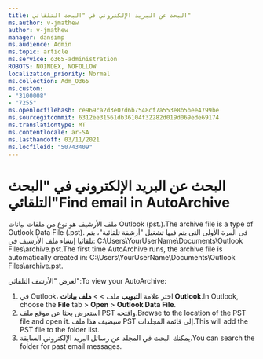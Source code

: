 ```yaml
---
title: البحث عن البريد الإلكتروني في "البحث التلقائي"
ms.author: v-jmathew
author: v-jmathew
manager: dansimp
ms.audience: Admin
ms.topic: article
ms.service: o365-administration
ROBOTS: NOINDEX, NOFOLLOW
localization_priority: Normal
ms.collection: Adm_O365
ms.custom:
- "3100008"
- "7255"
ms.openlocfilehash: ce969ca2d3e07d6b7548cf7a553e8b5bee4799be
ms.sourcegitcommit: 6312ee31561db36104f32282d019d069ede69174
ms.translationtype: MT
ms.contentlocale: ar-SA
ms.lasthandoff: 03/11/2021
ms.locfileid: "50743409"
---
```

# <a name="find-email-in-autoarchive"></a><span data-ttu-id="09421-102">البحث عن البريد الإلكتروني في "البحث التلقائي"</span><span class="sxs-lookup"><span data-stu-id="09421-102">Find email in AutoArchive</span></span>

<span data-ttu-id="09421-103">ملف الأرشيف هو نوع من ملفات بيانات Outlook (pst.).</span><span class="sxs-lookup"><span data-stu-id="09421-103">The archive file is a type of Outlook Data File (.pst).</span></span> <span data-ttu-id="09421-104">في المرة الأولى التي يتم فيها تشغيل "أرشفة تلقائية"، يتم تلقائيا إنشاء ملف الأرشيف في: C:\Users\YourUserName\Documents\Outlook Files\archive.pst.</span><span class="sxs-lookup"><span data-stu-id="09421-104">The first time AutoArchive runs, the archive file is automatically created in: C:\Users\YourUserName\Documents\Outlook Files\archive.pst.</span></span>

<span data-ttu-id="09421-105">لعرض "الأرشف التلقائي":</span><span class="sxs-lookup"><span data-stu-id="09421-105">To view your AutoArchive:</span></span>

1. <span data-ttu-id="09421-106">في Outlook، اختر علامة **التبويب** ملف >   >  **ملف بيانات Outlook**.</span><span class="sxs-lookup"><span data-stu-id="09421-106">In Outlook, choose the **File** tab > **Open** > **Outlook Data File**.</span></span>
2. <span data-ttu-id="09421-107">استعرض بحثا عن موقع ملف PST وافتحه.</span><span class="sxs-lookup"><span data-stu-id="09421-107">Browse to the location of the PST file and open it.</span></span> <span data-ttu-id="09421-108">سيضيف هذا ملف PST إلى قائمة المجلدات.</span><span class="sxs-lookup"><span data-stu-id="09421-108">This will add the PST file to the folder list.</span></span>
3. <span data-ttu-id="09421-109">يمكنك البحث في المجلد عن رسائل البريد الإلكتروني السابقة.</span><span class="sxs-lookup"><span data-stu-id="09421-109">You can search the folder for past email messages.</span></span>

